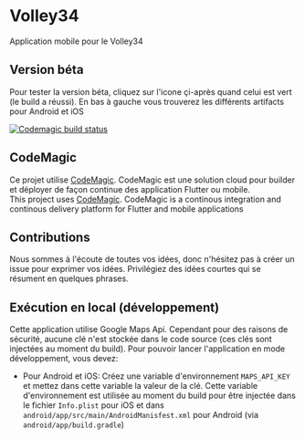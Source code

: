 # Volley34

Application mobile pour le Volley34 

## Version béta

Pour tester la version béta, cliquez sur l'icone çi-après quand celui est vert (le build a réussi). En bas à gauche vous trouverez les différents artifacts pour Android et iOS

[![Codemagic build status](https://api.codemagic.io/apps/5e9a2bf718efc220e89ca590/5e9a2bf718efc220e89ca58f/status_badge.svg)](https://codemagic.io/apps/5e9a2bf718efc220e89ca590/5e9a2bf718efc220e89ca58f/latest_build)


## CodeMagic
  
Ce projet utilise [CodeMagic](https://codemagic.io/start/). CodeMagic est une solution cloud pour builder et déployer de façon continue des application Flutter ou mobile.  
This project uses [CodeMagic](https://codemagic.io/start/). CodeMagic is a continous integration and continous delivery platform for Flutter and mobile applications



## Contributions

Nous sommes à l'écoute de toutes vos idées, donc n'hésitez pas à créer un issue pour exprimer vos idées. 
Privilégiez des idées courtes qui se résument en quelques phrases.


## Exécution en local (développement)

Cette application utilise Google Maps Api. Cependant pour des raisons de sécurité, aucune clé n'est
stockée dans le code source (ces clés sont injectées au moment du build). Pour pouvoir lancer l'application
en mode développement, vous devez:

  - Pour Android et iOS: Créez une variable d'environnement `MAPS_API_KEY` et mettez dans cette variable la valeur de la clé.
  Cette variable d'environnement est utilisée au moment du build pour être injectée dans le fichier `Info.plist` pour iOS et dans
  `android/app/src/main/AndroidManisfest.xml` pour Android (via `android/app/build.gradle`)
  
  

